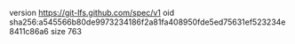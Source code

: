 version https://git-lfs.github.com/spec/v1
oid sha256:a545566b80de9973234186f2a81fa408950fde5ed75631ef523234e8411c86a6
size 763
